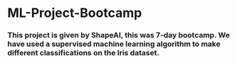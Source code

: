 # ML-Project-Bootcamp
### This project is given by ShapeAI, this was 7-day bootcamp. We have used a supervised machine learning algorithm to make different classifications on the Iris dataset.
